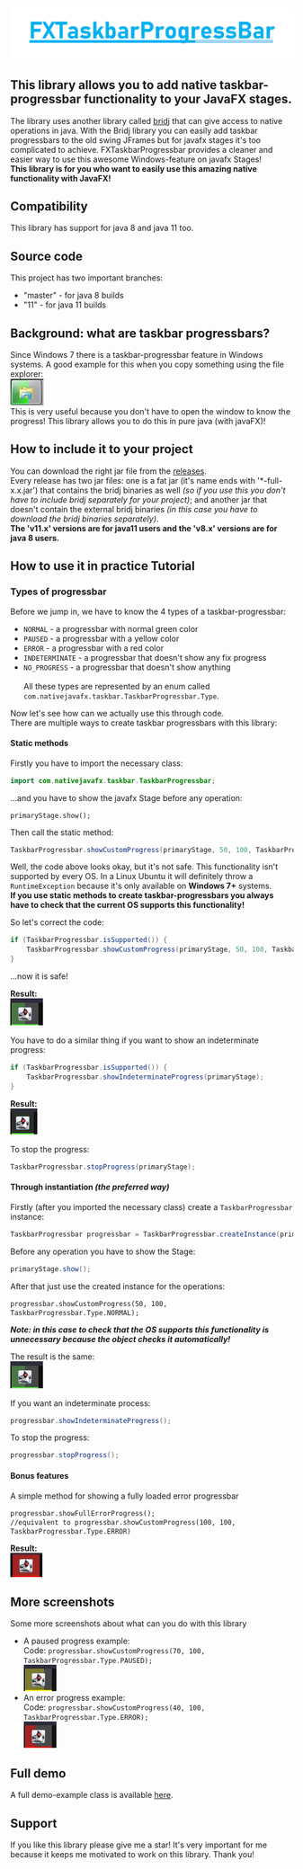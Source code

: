 # ![JavaFXTaskbarProgressbar](images/Logo.png)
## This library allows you to add native taskbar-progressbar functionality to your JavaFX stages.
The library uses another library called [bridj](https://github.com/nativelibs4java/BridJ) that 
can give access to native operations in java. With the Bridj library you can easily add taskbar progressbars 
to the old swing JFrames but for javafx stages it's too complicated to achieve.
FXTaskbarProgressbar provides a cleaner and easier way to use this awesome Windows-feature on javafx Stages!<br>
<b>This library is for you who want to easily use this amazing native functionality with JavaFX!</b>

## Compatibility
This library has support for java 8 and java 11 too.

## Source code
This project has two important branches:
* "master" - for java 8 builds
* "11" - for java 11 builds

## Background: what are taskbar progressbars?
Since Windows 7 there is a taskbar-progressbar feature in Windows systems.
A good example for this when you copy something using the file explorer:<br>
![Taskbar progressbar in windows 7](images/areo-progressbar.jpg) <br>
This is very useful because you don't have to open the window to know the progress!
This library allows you to do this in pure java (with javaFX)!

## How to include it to your project
You can download the right jar file from the [releases](https://github.com/Dansoftowner/FXTaskbarProgressBar/releases). 
<br>
Every release has two jar files: one is a fat jar (it's name ends with '*-full-x.x.jar') that contains the bridj binaries 
as well <i>(so if you use this you don't have to include bridj separately for your project)</i>;
and another jar that doesn't contain the external bridj binaries <i>(in this case you have
to download the bridj binaries separately)</i>.
<br><b>The 'v11.x' versions are for java11 users and the 'v8.x' versions are for java 8 users.</b>

## How to use it in practice Tutorial

### Types of progressbar
Before we jump in, we have to know the 4 types of a taskbar-progressbar:<br>
* `NORMAL` - a progressbar with normal green color
* `PAUSED` - a progressbar with a yellow color
* `ERROR`  - a progressbar with a red color 
* `INDETERMINATE` - a progressbar that doesn't show any fix progress
* `NO_PROGRESS` - a progressbar that doesn't show anything 
<br><br>
All these types are represented by an enum called `com.nativejavafx.taskbar.TaskbarProgressbar.Type`.

Now let's see how can we actually use this through code.<br>
There are multiple ways to create taskbar progressbars with this library:

#### Static methods
Firstly you have to import the necessary class:
```java
import com.nativejavafx.taskbar.TaskbarProgressbar; 
```
...and you have to show the javafx Stage before any operation:
```
primaryStage.show();
``` 
Then call the static method:
```java
TaskbarProgressbar.showCustomProgress(primaryStage, 50, 100, TaskbarProgressbar.Type.NORMAL);
```

Well, the code above looks okay, but it's not safe. This functionality isn't supported by every OS. 
In a Linux Ubuntu it will definitely throw a `RuntimeException` because it's only available on <b>Windows 7+</b>
systems.<br> 
<b>If you use static methods to create taskbar-progressbars you always have to check that the current OS 
supports this functionality!</b> 

So let's correct the code:
```java
if (TaskbarProgressbar.isSupported()) {
    TaskbarProgressbar.showCustomProgress(primaryStage, 50, 100, TaskbarProgressbar.Type.NORMAL);
}
```
...now it is safe!

<b>Result:</b><br>
![Normal Taskbar progressbar](images/normal-progress.jpg)

You have to do a similar thing if you want to show an indeterminate progress:
```java
if (TaskbarProgressbar.isSupported()) {
    TaskbarProgressbar.showIndeterminateProgress(primaryStage);
}
```
<b>Result:</b><br>
![Indeterminate Taskbar progressbar](images/indeterminate.gif)

To stop the progress:
```java
TaskbarProgressbar.stopProgress(primaryStage);
```
#### Through instantiation *(the preferred way)*
Firstly (after you imported the necessary class) create a `TaskbarProgressbar` instance:
```java
TaskbarProgressbar progressbar = TaskbarProgressbar.createInstance(primaryStage);
```
Before any operation you have to show the Stage:
```java
primaryStage.show();
```
After that just use the created instance for the operations:
```
progressbar.showCustomProgress(50, 100, TaskbarProgressbar.Type.NORMAL);
```
<b><i>Note: in this case to check that the OS supports this functionality is unnecessary
because the object checks it automatically!</i></b>

The result is the same:<br>
![Normal Taskbar progressbar](images/normal-progress.jpg)

If you want an indeterminate process:
```java
progressbar.showIndeterminateProgress();
```
To stop the progress:
```java
progressbar.stopProgress();
```

#### Bonus features

A simple method for showing a fully loaded error progressbar
```
progressbar.showFullErrorProgress();
//equivalent to progressbar.showCustomProgress(100, 100, TaskbarProgressbar.Type.ERROR) 
```
<b>Result:</b><br>
![Full errror taskbar progress](images/full-error-progress.jpg)

## More screenshots
Some more screenshots about what can you do with this library
* A paused progress example:<br>
Code: `progressbar.showCustomProgress(70, 100, TaskbarProgressbar.Type.PAUSED);`<br>
![Paused progress](images/paused-progress.jpg)
* An error progress example:<br>
Code: `progressbar.showCustomProgress(40, 100, TaskbarProgressbar.Type.ERROR);`<br>
![Paused progress](images/error-progress.jpg)

## Full demo
A full demo-example class is available [here](src/test/java/Demo.java). 

## Support
If you like this library please give me a star! It's very important for me 
because it keeps me motivated to work on this library. Thank you!